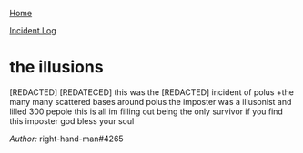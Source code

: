 [Home](../../index.md)

[Incident Log](../Incident-log.md)

# the illusions

[REDACTED] [REDATECED] this was the [REDACTED] incident of polus +the many many scattered bases around polus the imposter was a illusonist and lilled 300 pepole this is all im filling out being the only survivor if you find this imposter god bless your soul

*Author:* right-hand-man#4265